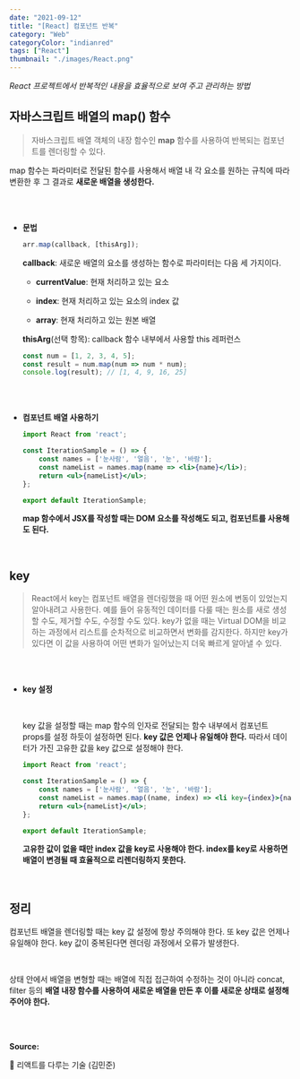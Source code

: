 ```yaml
---
date: "2021-09-12"
title: "[React] 컴포넌트 반복"
category: "Web"
categoryColor: "indianred"
tags: ["React"]
thumbnail: "./images/React.png"
---
```


*React 프로젝트에서 반복적인 내용을 효율적으로 보여 주고 관리하는 방법*

## 자바스크립트 배열의 map() 함수

> 자바스크립트 배열 객체의 내장 함수인 **map** 함수를 사용하여 반복되는 컴포넌트를 렌더링할 수 있다.

map 함수는 파라미터로 전달된 함수를 사용해서 배열 내 각 요소를 원하는 규칙에 따라 변환한 후 그 결과로 **새로운 배열을 생성한다.**

<br />
<br />

- **문법**
    
    ```jsx
    arr.map(callback, [thisArg]);
    ```

    **callback**: 새로운 배열의 요소를 생성하는 함수로 파라미터는 다음 세 가지이다.
    
    - **currentValue**: 현재 처리하고 있는 요소

    - **index**: 현재 처리하고 있는 요소의 index 값

    - **array**: 현재 처리하고 있는 원본 배열

    **thisArg**(선택 항목): callback 함수 내부에서 사용할 this 레퍼런스

    ```jsx
    const num = [1, 2, 3, 4, 5];
    const result = num.map(num => num * num);
    console.log(result); // [1, 4, 9, 16, 25]
    ```

<br />
<br />

- **컴포넌트 배열 사용하기**

    ```jsx
    import React from 'react';

    const IterationSample = () => {
        const names = ['눈사람', '얼음', '눈', '바람'];
        const nameList = names.map(name => <li>{name}</li>);
        return <ul>{nameList}</ul>;
    };

    export default IterationSample;
    ```

    **map 함수에서 JSX를 작성할 때는 DOM 요소를 작성해도 되고, 컴포넌트를 사용해도 된다.**

<br />

## key

> React에서 key는 컴포넌트 배열을 렌더링했을 때 어떤 원소에 변동이 있었는지 알아내려고 사용한다. 
예를 들어 유동적인 데이터를 다룰 때는 원소를 새로 생성할 수도, 제거할 수도, 수정할 수도 있다. key가 없을 때는 Virtual DOM을 비교하는 과정에서 리스트를 순차적으로 비교하면서 변화를 감지한다. 하지만 key가 있다면 이 값을 사용하여 어떤 변화가 일어났는지 더욱 빠르게 알아낼 수 있다.

<br />
<br />

- **key 설정**

    <br />

    key 값을 설정할 때는 map 함수의 인자로 전달되는 함수 내부에서 컴포넌트 props를 설정 하듯이 설정하면 된다. **key 값은 언제나 유일해야 한다.** 따라서 데이터가 가진 고유한 값을 key 값으로 설정해야 한다.

    ```jsx
    import React from 'react';

    const IterationSample = () => {
        const names = ['눈사람', '얼음', '눈', '바람'];
        const nameList = names.map((name, index) => <li key={index}>{name}</li>);
        return <ul>{nameList}</ul>;
    };

    export default IterationSample;
    ```

    **고유한 값이 없을 때만 index 값을 key로 사용해야 한다. index를 key로 사용하면 배열이 변경될 때 효율적으로 리렌더링하지 못한다.**

<br />

## 정리

컴포넌트 배열을 렌더링할 때는 key 값 설정에 항상 주의해야 한다. 또 key 값은 언제나 유일해야 한다. key 값이 중복된다면 렌더링 과정에서 오류가 발생한다. 

<br />

상태 안에서 배열을 변형할 때는 배열에 직접 접근하여 수정하는 것이 아니라 concat, filter 등의 **배열 내장 함수를 사용하여 새로운 배열을 만든 후 이를 새로운 상태로 설정해 주어야 한다.**

<br />
<br />

**Source:**

📖 리액트를 다루는 기술 (김민준)
